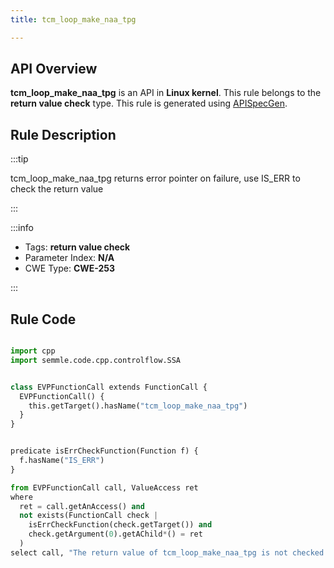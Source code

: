 ```yaml
---
title: tcm_loop_make_naa_tpg

---
```



## API Overview
**tcm_loop_make_naa_tpg** is an API in **Linux kernel**. This rule belongs to the **return value check** type. This rule is generated using [APISpecGen](../../tools/APISpecGen).
## Rule Description

:::tip

tcm_loop_make_naa_tpg returns error pointer on failure, use IS_ERR to check the return value

:::

:::info

- Tags: **return value check**
- Parameter Index: **N/A**
- CWE Type: **CWE-253**

:::

## Rule Code
```python

import cpp
import semmle.code.cpp.controlflow.SSA


class EVPFunctionCall extends FunctionCall {
  EVPFunctionCall() {
    this.getTarget().hasName("tcm_loop_make_naa_tpg")
  }
}


predicate isErrCheckFunction(Function f) {
  f.hasName("IS_ERR") 
}

from EVPFunctionCall call, ValueAccess ret
where
  ret = call.getAnAccess() and
  not exists(FunctionCall check |
    isErrCheckFunction(check.getTarget()) and
    check.getArgument(0).getAChild*() = ret
  )
select call, "The return value of tcm_loop_make_naa_tpg is not checked with IS_ERR."
    
```
